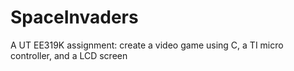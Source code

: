 # SpaceInvaders
A UT EE319K assignment: create a video game using C, a TI micro controller, and a LCD screen 
